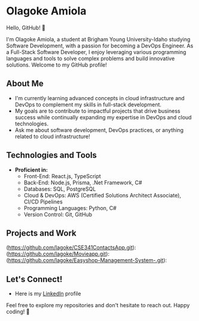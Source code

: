 # Olagoke Amiola

Hello, GitHub! 👋

I'm Olagoke Amiola, a student at Brigham Young University-Idaho studying Software Development, with a passion for becoming a DevOps Engineer. As a Full-Stack Software Developer, I enjoy leveraging various programming languages and tools to solve complex problems and build innovative solutions. Welcome to my GitHub profile!

## About Me

- I'm currently learning advanced concepts in cloud infrastructure and DevOps to complement my skills in full-stack development.
- My goals are to contribute to impactful projects that drive business success while continually expanding my expertise in DevOps and cloud technologies.
- Ask me about software development, DevOps practices, or anything related to cloud infrastructure!

## Technologies and Tools

- **Proficient in:**  
  - Front-End: React.js, TypeScript  
  - Back-End: Node.js, Prisma, .Net Framework, C#  
  - Databases: SQL, PostgreSQL  
  - Cloud & DevOps: AWS (Certified Solutions Architect Associate), CI/CD Pipelines  
  - Programming Languages: Python, C#  
  - Version Control: Git, GitHub

## Projects and Work

(https://github.com/lagoke/CSE341ContactsApp.git): 
(https://github.com/lagoke/Movieapp.git):
(https://github.com/lagoke/Easyshop-Management-System-.git): 
## Let's Connect!

- Here is my [LinkedIn](https://www.linkedin.com/in/olagoke-amiola-profile/) profile

Feel free to explore my repositories and don't hesitate to reach out. Happy coding! 🚀
